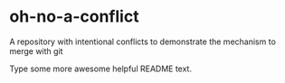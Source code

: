 # oh-no-a-conflict
A repository with intentional conflicts to demonstrate the mechanism to merge with git

Type some more awesome helpful README text.